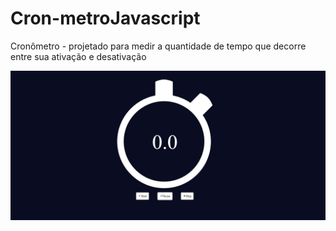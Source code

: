 # Cron-metroJavascript
Cronômetro - projetado para medir a quantidade de tempo que decorre entre sua ativação e desativação

![Capturar](https://raw.githubusercontent.com/Vistorill/Cron-metroJavascript/c120855f273fcfa09ab2d5c49ac0d8d139898425/Captura%20de%20tela%202022-03-23%20222457.jpg)
